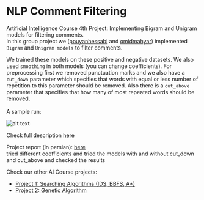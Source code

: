 
# NLP Comment Filtering
Artificial Intelligence Course 4th Project: Implementing Bigram and Unigram models for filtering comments.
<br>
In this group project we ([pouyanhessabi](https://github.com/pouyanhessabi) and [omidmahyar](https://github.com/omidmahyar)) implemented `Bigram` and `Unigram models` to filter comments.<br>

We trained these models on these positive and negative datasets. We also used `smoothing` in both models (you can change coefficients). For preprocessing first we removed punctuation marks and we also have a `cut_down` parameter which specifies that words with equal or less number of repetition to this parameter should be removed. Also there is a `cut_above` parameter that specifies that how many of most repeated words 
should be removed.
<br>
<br>
A sample run:

![alt text](https://github.com/arminZolfaghari/NLP/blob/main/sample%20run.jpg "sample run")


Check full description [here](https://github.com/pouyanhessabi/AI-project4-NLP/blob/main/AI_P4.pdf)

Project report (in persian): [here](https://github.com/pouyanhessabi/AI-project4-NLP/blob/main/AI_P4.pdf) <br> tried different coefficients and tried the models with and without cut_down and cut_above and checked the results 

Check our other AI Course projects:
* [Project 1: Searching Algorithms (IDS, BBFS, A*)](https://github.com/pouyanhessabi/AI-project1-searching-algorithms)
* [Project 2: Genetic Algorithm](https://github.com/pouyanhessabi/AI-project2-genetic-algorithm)
